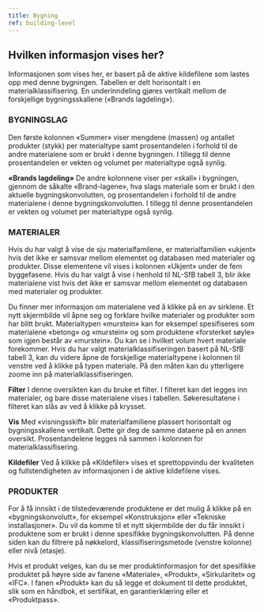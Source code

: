 ```yaml
---
title: Bygning
ref: building-level
---
```


## Hvilken informasjon vises her?
Informasjonen som vises her, er basert på de aktive kildefilene som lastes opp med denne bygningen. Tabellen er delt horisontalt i en materialklassifisering. En underinndeling gjøres vertikalt mellom de forskjellige bygningsskallene («Brands lagdeling»).

### BYGNINGSLAG
Den første kolonnen «Summer» viser mengdene (massen) og antallet produkter (stykk) per materialtype samt prosentandelen i forhold til de andre materialene som er brukt i denne bygningen. I tillegg til denne prosentandelen er vekten og volumet per materialtype også synlig.

**«Brands lagdeling»** De andre kolonnene viser per «skall» i bygningen, gjennom de såkalte «Brand-lagene», hva slags materiale som er brukt i den aktuelle bygningskonvolutten, og prosentandelen i forhold til de andre materialene i denne bygningskonvolutten. I tillegg til denne prosentandelen er vekten og volumet per materialtype også synlig.

### MATERIALER
Hvis du har valgt å vise de sju materialfamilene, er materialfamilien «ukjent» hvis det ikke er samsvar mellom elementet og databasen med materialer og produkter. Disse elementene vil vises i kolonnen «Ukjent» under de fem byggefasene. Hvis du har valgt å vise i henhold til NL-SfB tabell 3, blir ikke materialene vist hvis det ikke er samsvar mellom elementet og databasen med materialer og produkter.

Du finner mer informasjon om materialene ved å klikke på en av sirklene. Et nytt skjermbilde vil åpne seg og forklare hvilke materialer og produkter som har blitt brukt. Materialtypen «murstein» kan for eksempel spesifiseres som materialene «betong» og «murstein» og som produktene «forsterket søyle» som igjen består av «murstein». Du kan se i hvilket volum hvert materiale forekommer. Hvis du har valgt materialklassifiseringen basert på NL-SfB tabell 3, kan du videre åpne de forskjellige materialtypene i kolonnen til venstre ved å klikke på typen materiale. På den måten kan du ytterligere zoome inn på materialklassifiseringen.

**Filter**
I denne oversikten kan du bruke et filter. I filteret kan det legges inn materialer, og bare disse materialene vises i tabellen. Søkeresultatene i filteret kan slås av ved å klikke på krysset.

**Vis** 
Med «visningsskift» blir materialfamiliene plassert horisontalt og bygningsskallene vertikalt. Dette gir deg de samme dataene på en annen oversikt. Prosentandelene legges nå sammen i kolonnen for materialklassifisering.

**Kildefiler** 
Ved å klikke på «Kildefiler» vises et sprettoppvindu der kvaliteten og fullstendigheten av informasjonen i de aktive kildefilene vises.


### PRODUKTER
For å få innsikt i de tilstedeværende produktene er det mulig å klikke på en «bygningskonvolutt», for eksempel «Konstruksjon» eller «Tekniske installasjoner». Du vil da komme til et nytt skjermbilde der du får innsikt i produktene som er brukt i denne spesifikke bygningskonvolutten. På denne siden kan du filtrere på nøkkelord, klassifiseringsmetode (venstre kolonne) eller nivå (etasje).

Hvis et produkt velges, kan du se mer produktinformasjon for det spesifikke produktet på høyre side av fanene «Materiale», «Produkt», «Sirkularitet» og «IFC». I fanen «Produkt» kan du så legge et dokument til dette produktet, slik som en håndbok, et sertifikat, en garantierklæring eller et «Produktpass».